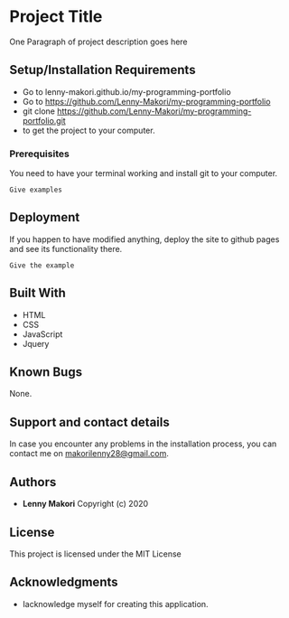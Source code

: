 # Project Title

One Paragraph of project description goes here

## Setup/Installation Requirements
* Go to lenny-makori.github.io/my-programming-portfolio
* Go to https://github.com/Lenny-Makori/my-programming-portfolio
* git clone https://github.com/Lenny-Makori/my-programming-portfolio.git
* to get the project to your computer.

### Prerequisites

You need to have your terminal working and install git to your computer.

```
Give examples
```

## Deployment

If you happen to have modified anything, deploy the site to github pages and see its functionality there.

```
Give the example
```

## Built With

* HTML
* CSS
* JavaScript
* Jquery

## Known Bugs
None.

## Support and contact details
In case you encounter any problems in the installation process, you can contact me on makorilenny28@gmail.com.

## Authors

* **Lenny Makori** Copyright (c) 2020

## License

This project is licensed under the MIT License

## Acknowledgments

* Iacknowledge myself for creating this application.
